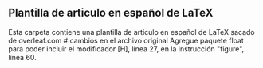 ## Plantilla de articulo en español de LaTeX
Esta carpeta contiene una plantilla de articulo en español de LaTeX sacado de overleaf.com
	# cambios en el archivo original
 	Agregue paquete float para poder incluir el modificador [H], línea 27, en la instrucción "figure", línea 60.
